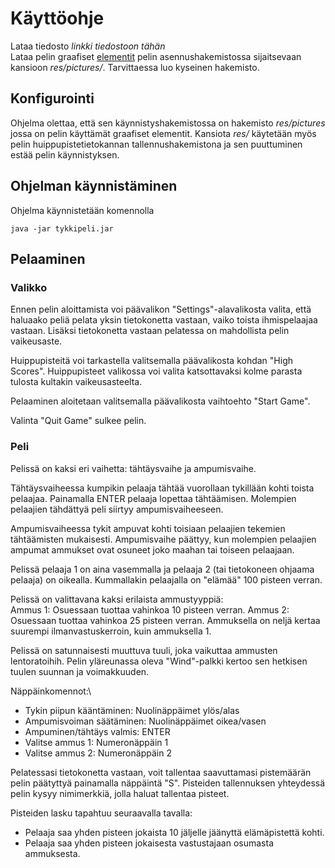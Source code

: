 # Käyttöohje

Lataa tiedosto *linkki tiedostoon tähän*\
Lataa pelin graafiset [elementit](https://github.com/oskarioskari/otm-harjoitustyo/tree/master/Tykkipeli/res/pictures) pelin asennushakemistossa sijaitsevaan kansioon *res/pictures/*. Tarvittaessa luo kyseinen hakemisto.

## Konfigurointi

Ohjelma olettaa, että sen käynnistyshakemistossa on hakemisto *res/pictures* jossa on pelin käyttämät graafiset elementit. Kansiota *res/* käytetään myös pelin huippupistetietokannan tallennushakemistona ja sen puuttuminen estää pelin käynnistyksen.

## Ohjelman käynnistäminen

Ohjelma käynnistetään komennolla
```
java -jar tykkipeli.jar
```

## Pelaaminen

### Valikko

Ennen pelin aloittamista voi päävalikon "Settings"-alavalikosta valita, että haluaako peliä pelata yksin tietokonetta vastaan, vaiko toista ihmispelaajaa vastaan. Lisäksi tietokonetta vastaan pelatessa on mahdollista pelin vaikeusaste.

Huippupisteitä voi tarkastella valitsemalla päävalikosta kohdan "High Scores". Huippupisteet valikossa voi valita katsottavaksi kolme parasta tulosta kultakin vaikeusasteelta.

Pelaaminen aloitetaan valitsemalla päävalikosta vaihtoehto "Start Game".

Valinta "Quit Game" sulkee pelin.

### Peli

Pelissä on kaksi eri vaihetta: tähtäysvaihe ja ampumisvaihe.

Tähtäysvaiheessa kumpikin pelaaja tähtää vuorollaan tykillään kohti toista pelaajaa. Painamalla ENTER pelaaja lopettaa tähtäämisen. Molempien pelaajien tähdättyä peli siirtyy ampumisvaiheeseen.

Ampumisvaiheessa tykit ampuvat kohti toisiaan pelaajien tekemien tähtäämisten mukaisesti. Ampumisvaihe päättyy, kun molempien pelaajien ampumat ammukset ovat osuneet joko maahan tai toiseen pelaajaan.

Pelissä pelaaja 1 on aina vasemmalla ja pelaaja 2 (tai tietokoneen ohjaama pelaaja) on oikealla. Kummallakin pelaajalla on "elämää" 100 pisteen verran.

Pelissä on valittavana kaksi erilaista ammustyyppiä:\
Ammus 1: Osuessaan tuottaa vahinkoa 10 pisteen verran.
Ammus 2: Osuessaan tuottaa vahinkoa 25 pisteen verran. Ammuksella on neljä kertaa suurempi ilmanvastuskerroin, kuin ammuksella 1.

Pelissä on satunnaisesti muuttuva tuuli, joka vaikuttaa ammusten lentoratoihih. Pelin yläreunassa oleva "Wind"-palkki kertoo sen hetkisen tuulen suunnan ja voimakkuuden.

Näppäinkomennot:\
* Tykin piipun kääntäminen: Nuolinäppäimet ylös/alas
* Ampumisvoiman säätäminen: Nuolinäppäimet oikea/vasen
* Ampuminen/tähtäys valmis: ENTER
* Valitse ammus 1: Numeronäppäin 1
* Valitse ammus 2: Numeronäppäin 2

Pelatessasi tietokonetta vastaan, voit tallentaa saavuttamasi pistemäärän pelin päätyttyä painamalla näppäintä "S". Pisteiden tallennuksen yhteydessä pelin kysyy nimimerkkiä, jolla haluat tallentaa pisteet.

Pisteiden lasku tapahtuu seuraavalla tavalla:
* Pelaaja saa yhden pisteen jokaista 10 jäljelle jäänyttä elämäpistettä kohti.
* Pelaaja saa yhden pisteen jokaisesta vastustajaan osumasta ammuksesta.
